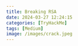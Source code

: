 ```yaml
---
title: Breaking RSA
date: 2024-03-27 12:24:15
categories: [TryHackMe]
tags: [Medium]
image: /images/crack.jpeg
---
```

